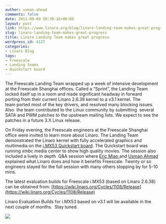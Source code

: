 ```yaml
---
author: usman.ahmad
comments: false
date: 2011-09-09 20:39:16+00:00
layout: post
link: https://www.linaro.org/blog/linaro-landing-team-makes-great-progress/
slug: linaro-landing-team-makes-great-progress
title: Linaro Landing Team makes great progress
wordpress_id: 4127
categories:
- Linaro Blog
tags:
- Freescale
- Landing teams
- Quickstart board
---
```


The Freescale Landing Team wrapped up a week of intensive development at the Freescale Shanghai offices. Called a “Sprint”, the Landing Team locked itself up in a room and made significant headway in forward porting from their current Linaro 2.6.38 kernel to a v3.1 kernel. The team ported most of the key drivers, and resolved many blocking issues. Also  the team contributed to the Linux community by submitting  several SATA and PWM patches to the upstream mailing lists. We expect to see the patches in a future 3.X Linux release.

On Friday evening, the Freescale engineers at the Freescale Shanghai office were invited to learn more about Linaro. The Landing Team demonstrated the Linaro kernel with fully accelerated graphics and multimedia on the [i.MX53 Quickstart board](http://www.freescale.com/webapp/sps/site/prod_summary.jsp?code=IMX53QSB). The Quickstart board was running xmbc media center to show high quality movies. The session also included a lively in depth  Q&A session where [Eric Miao ](https://wiki.linaro.org/MeetTheTeam#Freescale)and [Usman Ahmad ](https://wiki.linaro.org/MeetTheTeam#Management)explained what Linaro does and how it benefits Freescale. Twenty or so engineers stayed for the full session with many others stopping by for 5-10 mins.

The latest evaluation builds for Freescale i.MX53 (based on Linaro 2.6.38) can be obtained from: [https://wiki.linaro.org/Cycles/1108/Release](https://wiki.linaro.org/Cycles/1108/Release)

Linaro Evaluation Builds for i.MX53 based on v3.1 will be available in the next couple of months.  Stay tuned.

[![](http://www.linaro.org/linaro-blog/wp-content/uploads/2011/09/Freescale-Sprint.jpg)](http://www.linaro.org/linaro-blog/wp-content/uploads/2011/09/Freescale-Sprint.jpg)


